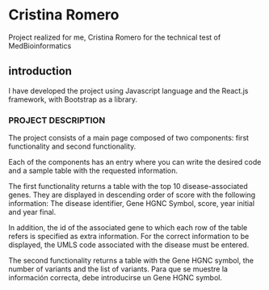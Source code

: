 # Cristina Romero

Project realized for me, Cristina Romero for the technical test of MedBioinformatics

## introduction

I have developed the project using Javascript language and the React.js framework, with Bootstrap as a library.

### PROJECT DESCRIPTION

The project consists of a main page composed of two components: first functionality and second functionality. 

Each of the components has an entry where you can write the desired code and a sample table with the requested information.

The first functionality returns a table with the top 10 disease-associated genes. They are displayed in descending order of score with the following information: The disease identifier, Gene HGNC Symbol, score, year initial and year final. 

In addition, the id of the associated gene to which each row of the table refers is specified as extra information.
For the correct information to be displayed, the UMLS code associated with the disease must be entered.

The second functionality returns a table with the Gene HGNC symbol, the number of variants and the list of variants.
Para que se muestre la información correcta, debe introducirse un Gene HGNC symbol.

